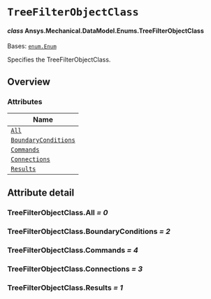 # `TreeFilterObjectClass`

<a id="ansys.mechanical.stubs.v241.Ansys.Mechanical.DataModel.Enums.TreeFilterObjectClass"></a>

#### *class* Ansys.Mechanical.DataModel.Enums.TreeFilterObjectClass

Bases: [`enum.Enum`](https://docs.python.org/3/library/enum.html#enum.Enum)

Specifies the TreeFilterObjectClass.

<!-- !! processed by numpydoc !! -->

<a id="overview"></a>

## Overview

### Attributes

| Name |
| ------------------------------------------------------------------- |
| [`All`](#TreeFilterObjectClass.All) |
| [`BoundaryConditions`](#TreeFilterObjectClass.BoundaryConditions) |
| [`Commands`](#TreeFilterObjectClass.Commands) |
| [`Connections`](#TreeFilterObjectClass.Connections) |
| [`Results`](#TreeFilterObjectClass.Results) |

<a id="attribute-detail"></a>

## Attribute detail

<a id="TreeFilterObjectClass.All"></a>

### TreeFilterObjectClass.All *= 0*

<a id="TreeFilterObjectClass.BoundaryConditions"></a>

### TreeFilterObjectClass.BoundaryConditions *= 2*

<a id="TreeFilterObjectClass.Commands"></a>

### TreeFilterObjectClass.Commands *= 4*

<a id="TreeFilterObjectClass.Connections"></a>

### TreeFilterObjectClass.Connections *= 3*

<a id="TreeFilterObjectClass.Results"></a>

### TreeFilterObjectClass.Results *= 1*


